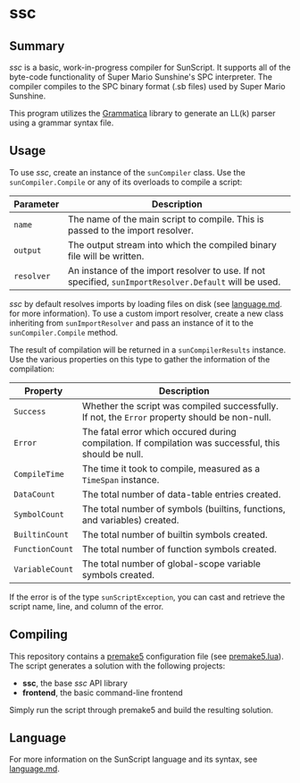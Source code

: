 # ssc

## Summary

_ssc_ is a basic, work-in-progress compiler for SunScript. It supports all of the byte-code functionality of Super Mario Sunshine's SPC interpreter.
The compiler compiles to the SPC binary format (.sb files) used by Super Mario Sunshine.

This program utilizes the [Grammatica](http://grammatica.percederberg.net/) library to generate an LL(k) parser using a grammar syntax file.

## Usage

To use _ssc_, create an instance of the `sunCompiler` class.
Use the `sunCompiler.Compile` or any of its overloads to compile a script:

|Parameter|Description|
|---------|-----------|
|`name`|The name of the main script to compile. This is passed to the import resolver.|
|`output`|The output stream into which the compiled binary file will be written.|
|`resolver`|An instance of the import resolver to use. If not specified, `sunImportResolver.Default` will be used.|

_ssc_ by default resolves imports by loading files on disk (see [language.md](language.md). for more information).
To use a custom import resolver, create a new class inheriting from `sunImportResolver` and pass an instance of it to the `sunCompiler.Compile` method.

The result of compilation will be returned in a `sunCompilerResults` instance.
Use the various properties on this type to gather the information of the compilation:

|Property|Description|
|--------|-----------|
|`Success`|Whether the script was compiled successfully. If not, the `Error` property should be non-null.|
|`Error`|The fatal error which occured during compilation. If compilation was successful, this should be null.|
|`CompileTime`|The time it took to compile, measured as a `TimeSpan` instance.|
|`DataCount`|The total number of data-table entries created.|
|`SymbolCount`|The total number of symbols (builtins, functions, and variables) created.|
|`BuiltinCount`|The total number of builtin symbols created.|
|`FunctionCount`|The total number of function symbols created.|
|`VariableCount`|The total number of global-scope variable symbols created.|

If the error is of the type `sunScriptException`, you can cast and retrieve the script name, line, and column of the error.

## Compiling

This repository contains a [premake5](https://premake.github.io/) configuration file (see [premake5.lua](premake5.lua)).
The script generates a solution with the following projects:

 - **ssc**, the base _ssc_ API library
 - **frontend**, the basic command-line frontend

Simply run the script through premake5 and build the resulting solution.

## Language

For more information on the SunScript language and its syntax, see [language.md](language.md).